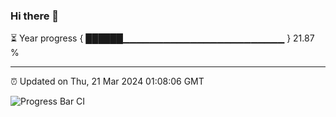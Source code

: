 ### Hi there 👋

⏳ Year progress { ██████▁▁▁▁▁▁▁▁▁▁▁▁▁▁▁▁▁▁▁▁▁▁▁▁ } 21.87 %

---

⏰ Updated on Thu, 21 Mar 2024 01:08:06 GMT

![Progress Bar CI](https://github.com/liununu/liununu/workflows/Progress%20Bar%20CI/badge.svg)
